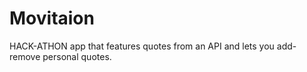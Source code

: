# Movitaion
HACK-ATHON app that features quotes from an API and lets you add-remove personal quotes.
